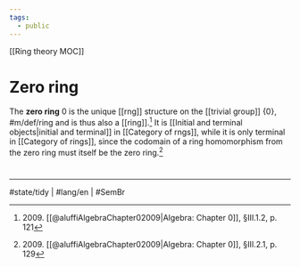 ```yaml
---
tags:
  - public
---
```

[[Ring theory MOC]]
# Zero ring

The **zero ring** $0$ is the unique [[rng]] structure on the [[trivial group]] $\{ 0 \}$, #m/def/ring 
and is thus also a [[ring]].[^2009a]
It is [[Initial and terminal objects|initial and terminal]] in [[Category of rngs]],
while it is only terminal in [[Category of rings]],
since the codomain of a ring homomorphism from the zero ring must itself be the zero ring.[^2009b]

  [^2009a]: 2009\. [[@aluffiAlgebraChapter02009|Algebra: Chapter 0]], §III.1.2, p. 121
  [^2009b]: 2009\. [[@aluffiAlgebraChapter02009|Algebra: Chapter 0]], §III.2.1, p. 129

#
---
#state/tidy | #lang/en | #SemBr
